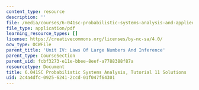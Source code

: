```yaml
---
content_type: resource
description: ''
file: /media/courses/6-041sc-probabilistic-systems-analysis-and-applied-probability-fall-2013/2c4a4dfc092562412ccd01f047f64301_MIT6_041SCF13_tut11_sol.pdf
file_type: application/pdf
learning_resource_types: []
license: https://creativecommons.org/licenses/by-nc-sa/4.0/
ocw_type: OCWFile
parent_title: 'Unit IV: Laws Of Large Numbers And Inference'
parent_type: CourseSection
parent_uid: fcbf3273-e11e-bbee-8eef-a7788388f87a
resourcetype: Document
title: 6.041SC Probabilistic Systems Analysis, Tutorial 11 Solutions
uid: 2c4a4dfc-0925-6241-2ccd-01f047f64301
---
```

